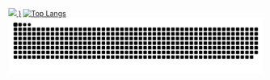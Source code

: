 [![](https://github-readme-stats.vercel.app/api?username=saulrodvaq&show_icons=true&icon_color=FFFFFF&bg_color=030303) 
)](https://github.com/saulrodvaq/github-readme-stats) [![Top Langs](https://github-readme-stats.vercel.app/api/top-langs/?username=saulrodvaq&layout=donut)](https://github.com/saulrodvaq/github-readme-stats)
<img alt="snake eating my contributions" src="https://raw.githubusercontent.com/saulrodvaq/saulrodvaq/output/github-contribution-grid-snake-dark.svg" />
